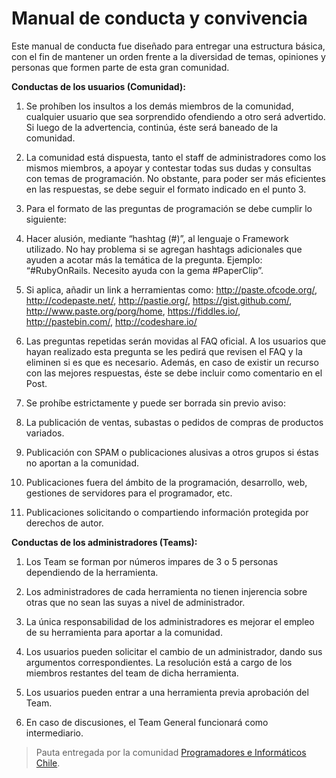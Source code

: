 Manual de conducta y convivencia
======================

Este manual de conducta fue diseñado para entregar una estructura básica, con el fin de mantener un orden frente a la diversidad de temas, opiniones y personas que formen parte de esta gran comunidad.

**Conductas de los usuarios (Comunidad):**

1. Se prohíben los insultos a los demás miembros de la comunidad, cualquier usuario que sea sorprendido ofendiendo a otro será advertido. Si luego de la advertencia, continúa, éste será baneado de la comunidad.

2. La comunidad está dispuesta, tanto el staff de administradores como los mismos miembros, a apoyar y contestar todas sus dudas y consultas con temas de programación. No obstante, para poder ser más eficientes en las respuestas, se debe seguir el formato indicado en el punto 3.

3. Para el formato de las preguntas de programación se debe cumplir lo siguiente:

  1. Hacer alusión, mediante “hashtag (#)”, al lenguaje o Framework utilizado. No hay problema si se agregan hashtags adicionales que ayuden a acotar más la temática de la pregunta. Ejemplo: “#RubyOnRails. Necesito ayuda con la gema #PaperClip”.

  2. Si aplica, añadir un link a herramientas como: http://paste.ofcode.org/, http://codepaste.net/, http://pastie.org/, https://gist.github.com/, http://www.paste.org/porg/home, https://fiddles.io/, http://pastebin.com/, http://codeshare.io/ 

4. Las preguntas repetidas serán movidas al FAQ oficial. A los usuarios que hayan realizado esta pregunta se les pedirá que revisen el FAQ y la eliminen si es que es necesario. Además, en caso de existir un recurso con las mejores respuestas, éste se debe incluir como comentario en el Post.

5. Se prohíbe estrictamente y puede ser borrada sin previo aviso:

  1. La publicación de ventas, subastas o pedidos de compras de productos variados. 

  2. Publicación con SPAM o publicaciones alusivas a otros grupos si éstas no aportan a la comunidad.

  3. Publicaciones fuera del ámbito de la programación, desarrollo, web, gestiones de servidores para el programador, etc.

  4. Publicaciones solicitando o compartiendo información protegida por derechos de autor.

**Conductas de los administradores (Teams):**

1. Los Team se forman por números impares de 3 o 5 personas dependiendo de la herramienta.

2. Los administradores de cada herramienta no tienen injerencia sobre otras que no sean las suyas a nivel de administrador.

3. La única responsabilidad de los administradores es mejorar el empleo de su herramienta para aportar a la comunidad.

4. Los usuarios pueden solicitar el cambio de un administrador, dando sus argumentos correspondientes. La resolución está a cargo de los miembros restantes del team de dicha herramienta.

5. Los usuarios pueden entrar a una herramienta previa aprobación del Team.

6. En caso de discusiones, el Team General funcionará como intermediario.


> Pauta entregada por la comunidad [Programadores e Informáticos Chile](http://www.programadores.cl).